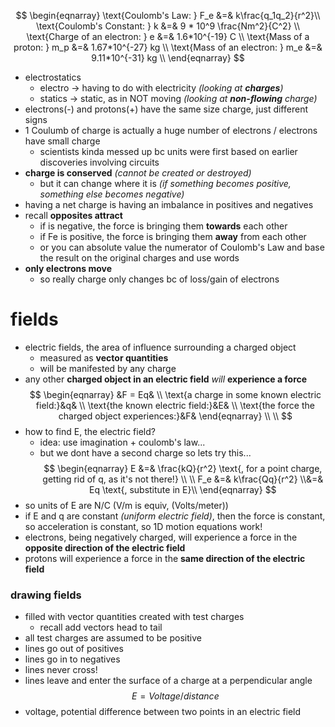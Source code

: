 $$
\begin{eqnarray}
\text{Coulomb's Law: } F_e &=& k\frac{q_1q_2}{r^2}\\
\text{Coulomb's Constant: } k &=& 9 * 10^9 \frac{Nm^2}{C^2} \\
\text{Charge of an electron: } e &=& 1.6*10^{-19} C \\
\text{Mass of a proton: } m_p &=& 1.67*10^{-27} kg \\
\text{Mass of an electron: } m_e &=& 9.11*10^{-31} kg \\
\end{eqnarray}
$$
* electrostatics
	* electro -> having to do with electricity *(looking at **charges**)*
	* statics -> static, as in NOT moving *(looking at **non-flowing** charge)*
* electrons(-) and protons(+) have the same size charge, just different signs
* 1 Coulumb of charge is actually a huge number of electrons / electrons have small charge
	* scientists kinda messed up bc units were first based on earlier discoveries involving circuits
* **charge is conserved** *(cannot be created or destroyed)*
	* but it can change where it is *(if something becomes positive, something else becomes negative)*
* having a net charge is having an imbalance in positives and negatives
* recall **opposites attract**
	* if is negative, the force is bringing them **towards** each other
	* if Fe is positive, the force is bringing them **away** from each other
	* or you can absolute value the numerator of Coulomb's Law and base the result on the original charges and use words
* **only electrons move**
	* so really charge only changes bc of loss/gain of electrons
# fields
* electric fields, the area of influence surrounding a charged object
	* measured as **vector quantities**
	* will be manifested by any charge
* any other **charged object in an electric field** *will* **experience a force**
$$
\begin{eqnarray}
&F = Eq& \\
\text{a charge in some known electric field:}&q& \\
\text{the known electric field:}&E& \\
\text{the force the charged object experiences:}&F&
\end{eqnarray} \\ \\
$$
* how to find E, the electric field?
	* idea: use imagination + coulomb's law...
	* but we dont have a second charge so lets try this...
$$
\begin{eqnarray}
E &=& \frac{kQ}{r^2} \text{, for a point charge, getting rid of q, as it's not there!} \\ \\
F_e &=& k\frac{Qq}{r^2} \\&=& Eq \text{, substitute in E}\\
\end{eqnarray}
$$
* so units of E are N/C (V/m is equiv, (Volts/meter))
* if E and q are constant *(uniform electric field)*, then the force is constant, so acceleration is constant, so 1D motion equations work!
* electrons, being negatively charged, will experience a force in the **opposite direction of the electric field**
* protons will experience a force in the **same direction of the electric field**
### drawing fields
* filled with vector quantities created with test charges
	* recall add vectors head to tail
* all test charges are assumed to be positive
* lines go out of positives
* lines go in to negatives
* lines never cross!
* lines leave and enter the surface of a charge at a perpendicular angle
$$
E = Voltage/distance
$$
* voltage, potential difference between two points in an electric field